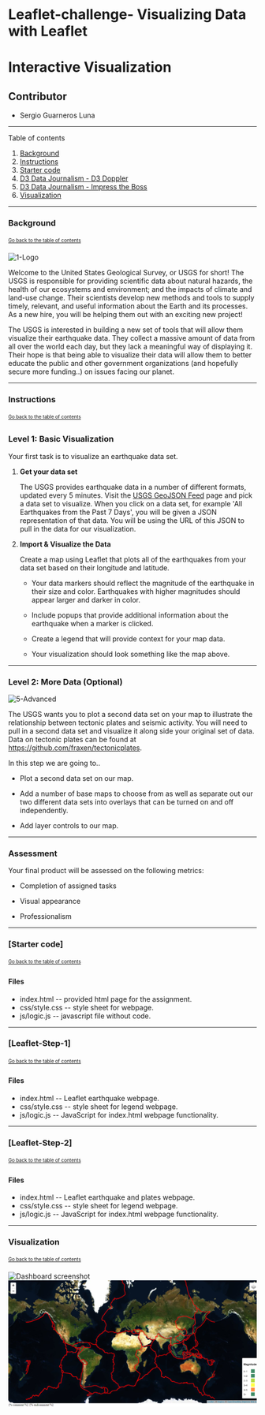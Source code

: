 # Leaflet-challenge- Visualizing Data with Leaflet

# Interactive Visualization
## Contributor
* Sergio Guarneros Luna

---
Table of contents <a name="toc"></a>

1. [Background](#1)
2. [Instructions](#2)
3. [Starter code](#3)
4. [D3 Data Journalism - D3 Doppler](#4)
5. [D3 Data Journalism - Impress the Boss](#5)
6. [Visualization](#6)

---

### Background <a name="1"></a>
<sub><sup>[Go back to the table of contents](#toc)</sub></sup>

![1-Logo](Images/1-Logo.png)

Welcome to the United States Geological Survey, or USGS for short! The USGS is responsible for providing scientific data about natural hazards, the health of our ecosystems and environment; and the impacts of climate and land-use change. Their scientists develop new methods and tools to supply timely, relevant, and useful information about the Earth and its processes. As a new hire, you will be helping them out with an exciting new project!

The USGS is interested in building a new set of tools that will allow them visualize their earthquake data. They collect a massive amount of data from all over the world each day, but they lack a meaningful way of displaying it. Their hope is that being able to visualize their data will allow them to better educate the public and other government organizations (and hopefully secure more funding..) on issues facing our planet.

---

### Instructions <a name="2"></a>
<sub><sup>[Go back to the table of contents](#toc)</sub></sup>

### Level 1: Basic Visualization

Your first task is to visualize an earthquake data set.

1. **Get your data set**

   The USGS provides earthquake data in a number of different formats, updated every 5 minutes. Visit the [USGS GeoJSON Feed](http://earthquake.usgs.gov/earthquakes/feed/v1.0/geojson.php) page and pick a data set to visualize. When you click on a data set, for example 'All Earthquakes from the Past 7 Days', you will be given a JSON representation of that data. You will be using the URL of this JSON to pull in the data for our visualization.
   
2. **Import & Visualize the Data**

   Create a map using Leaflet that plots all of the earthquakes from your data set based on their longitude and latitude.

   * Your data markers should reflect the magnitude of the earthquake in their size and color. Earthquakes with higher magnitudes should appear larger and darker in color.

   * Include popups that provide additional information about the earthquake when a marker is clicked.

   * Create a legend that will provide context for your map data.

   * Your visualization should look something like the map above.
   
- - -

### Level 2: More Data (Optional)

![5-Advanced](Images/5-Advanced.png)

The USGS wants you to plot a second data set on your map to illustrate the relationship between tectonic plates and seismic activity. You will need to pull in a second data set and visualize it along side your original set of data. Data on tectonic plates can be found at <https://github.com/fraxen/tectonicplates>.

In this step we are going to..

* Plot a second data set on our map.

* Add a number of base maps to choose from as well as separate out our two different data sets into overlays that can be turned on and off independently.

* Add layer controls to our map.

- - -

### Assessment

Your final product will be assessed on the following metrics:

* Completion of assigned tasks

* Visual appearance

* Professionalism


---

### [Starter code] <a name="3"></a>
<sub><sup>[Go back to the table of contents](#toc)</sub></sup>

#### Files
- index.html -- provided html page for the assignment.
- css/style.css -- style sheet for webpage.
- js/logic.js -- javascript file without code.

---

### [Leaflet-Step-1] <a name="4"></a>
<sub><sup>[Go back to the table of contents](#toc)</sub></sup>

#### Files
- index.html -- Leaflet earthquake webpage.
- css/style.css -- style sheet for legend webpage.
- js/logic.js -- JavaScript for index.html webpage functionality.

---

### [Leaflet-Step-2] <a name="5"></a>
<sub><sup>[Go back to the table of contents](#toc)</sub></sup>

#### Files
- index.html -- Leaflet earthquake and plates webpage.
- css/style.css -- style sheet for legend webpage.
- js/logic.js -- JavaScript for index.html webpage functionality.

---

### Visualization <a name="6"></a>
<sub><sup>[Go back to the table of contents](#toc)</sub></sup>

![Dashboard screenshot](earthquake.png)
<br>
![Dashboard screenshot](tectonic.png)
<br>

